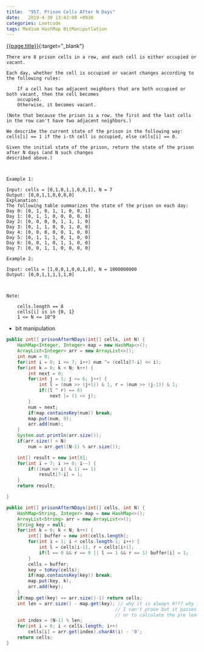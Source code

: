 ```yaml
---
title:  "957. Prison Cells After N Days"
date:   2019-4-30 13:43:00 +0930
categories: Leetcode
tags: Medium HashMap BitManiputlation
---
```


[{{page.title}}](https://leetcode.com/problems/prison-cells-after-n-days/){:target="_blank"}

    There are 8 prison cells in a row, and each cell is either occupied or vacant.

    Each day, whether the cell is occupied or vacant changes according to the following rules:

        If a cell has two adjacent neighbors that are both occupied or both vacant, then the cell becomes
        occupied.
        Otherwise, it becomes vacant.

    (Note that because the prison is a row, the first and the last cells in the row can't have two adjacent neighbors.)

    We describe the current state of the prison in the following way: cells[i] == 1 if the i-th cell is occupied, else cells[i] == 0.

    Given the initial state of the prison, return the state of the prison after N days (and N such changes
    described above.)



    Example 1:

    Input: cells = [0,1,0,1,1,0,0,1], N = 7
    Output: [0,0,1,1,0,0,0,0]
    Explanation:
    The following table summarizes the state of the prison on each day:
    Day 0: [0, 1, 0, 1, 1, 0, 0, 1]
    Day 1: [0, 1, 1, 0, 0, 0, 0, 0]
    Day 2: [0, 0, 0, 0, 1, 1, 1, 0]
    Day 3: [0, 1, 1, 0, 0, 1, 0, 0]
    Day 4: [0, 0, 0, 0, 0, 1, 0, 0]
    Day 5: [0, 1, 1, 1, 0, 1, 0, 0]
    Day 6: [0, 0, 1, 0, 1, 1, 0, 0]
    Day 7: [0, 0, 1, 1, 0, 0, 0, 0]

    Example 2:

    Input: cells = [1,0,0,1,0,0,1,0], N = 1000000000
    Output: [0,0,1,1,1,1,1,0]



    Note:

        cells.length == 8
        cells[i] is in {0, 1}
        1 <= N <= 10^9

* bit manipulation

```java
public int[] prisonAfterNDays(int[] cells, int N) {
    HashMap<Integer, Integer> map = new HashMap<>();
    ArrayList<Integer> arr = new ArrayList<>();
    int num = 0;
    for(int i = 0; i <= 7; i++) num ^= (cells[7-i] << i);
    for(int k = 0; k < N; k++) {
        int next = 0;
        for(int j = 1; j <= 6; j++) {
            int l = (num >> (j+1)) & 1, r = (num >> (j-1)) & 1;
            if((l ^ r) == 0)
                next |= (1 << j);
        }
        num = next;
        if(map.containsKey(num)) break;
        map.put(num, 0);
        arr.add(num);
    }
    System.out.println(arr.size());
    if(arr.size() < N)
        num = arr.get((N-1) % arr.size());

    int[] result = new int[8];
    for(int i = 7; i >= 0; i--) {
        if(((num >> i) & 1) == 1)
            result[7-i] = 1;
    }
    return result;

}
```

```java
public int[] prisonAfterNDays(int[] cells, int N) {
    HashMap<String, Integer> map = new HashMap<>();
    ArrayList<String> arr = new ArrayList<>();
    String key = null;
    for(int k = 0; k < N; k++) {
        int[] buffer = new int[cells.length];
        for(int i = 1; i < cells.length-1; i++) {
            int l = cells[i-1], r = cells[i+1];
            if(l == 0 && r == 0 || l == 1 && r == 1) buffer[i] = 1;
        }
        cells = buffer;
        key = toKey(cells);
        if(map.containsKey(key)) break;
        map.put(key, k);
        arr.add(key);
    }
    if(map.get(key) == arr.size()-1) return cells;
    int len = arr.size() - map.get(key); // why it is always 0??? why it is a perfect circle?
                                        // I can't prove but it passes all the cases
                                        // or to calculate the pre len before the circle
    int index = (N-1) % len;
    for(int i = 0; i < cells.length; i++)
        cells[i] = arr.get(index).charAt(i) - '0';
    return cells;
}
```
